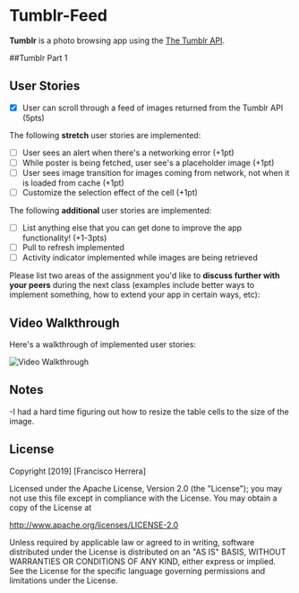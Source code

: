 # Tumblr-Feed

**Tumblr** is a photo browsing app using the [The Tumblr API](https://www.tumblr.com/docs/en/api/v2#posts).

##Tumblr Part 1

## User Stories

- [x] User can scroll through a feed of images returned from the Tumblr API (5pts)

The following **stretch** user stories are implemented:

- [ ] User sees an alert when there's a networking error (+1pt)
- [ ] While poster is being fetched, user see's a placeholder image (+1pt)
- [ ] User sees image transition for images coming from network, not when it is loaded from cache (+1pt)
- [ ] Customize the selection effect of the cell (+1pt)

The following **additional** user stories are implemented:

- [ ] List anything else that you can get done to improve the app functionality! (+1-3pts)
- [ ] Pull to refresh implemented
- [ ] Activity indicator implemented while images are being retrieved

Please list two areas of the assignment you'd like to **discuss further with your peers** during the next class (examples include better ways to implement something, how to extend your app in certain ways, etc):


## Video Walkthrough

Here's a walkthrough of implemented user stories:

<img src='./tumblr.gif' title='Video Walkthrough' width='' alt='Video Walkthrough'/>


## Notes

-I had a hard time figuring out how to resize the table cells to the size of the image.


## License

Copyright [2019] [Francisco Herrera]

Licensed under the Apache License, Version 2.0 (the "License");
you may not use this file except in compliance with the License.
You may obtain a copy of the License at

http://www.apache.org/licenses/LICENSE-2.0

Unless required by applicable law or agreed to in writing, software
distributed under the License is distributed on an "AS IS" BASIS,
WITHOUT WARRANTIES OR CONDITIONS OF ANY KIND, either express or implied.
See the License for the specific language governing permissions and
limitations under the License.
